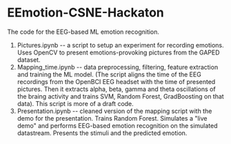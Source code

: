 # EEmotion-CSNE-Hackaton
The code for the EEG-based ML emotion recognition. 
1. Pictures.ipynb -- a script to setup an experiment for recording emotions. Uses OpenCV to present emotions-provoking pictures from the GAPED dataset.
2. Mapping_time.ipynb -- data preprocessing, filtering, feature extraction and training the ML model. (The script aligns the time of the EEG recordings from the OpenBCI EEG headset with the time of presented pictures. Then it extracts alpha, beta, gamma and theta oscillations of the braing activity and trains SVM, Random Forest, GradBoosting on that data). This script is more of a draft code.
3. Presentation.ipynb -- cleaned version of the mapping script with the demo for the presentation. Trains Random Forest. Simulates a "live demo" and performs EEG-based emotion recognition on the simulated datastream. Presents the stimuli and the predicted emotion.
